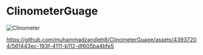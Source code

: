 # ClinometerGuage

![Clinometer](https://github.com/muhammadzandieh8/ClinometerGuage/assets/43937204/8018db06-1110-4bf9-b6b8-82047b9c1f0d)




https://github.com/muhammadzandieh8/ClinometerGuage/assets/43937204/561443ec-193f-4111-b112-df605ba4bfe5

